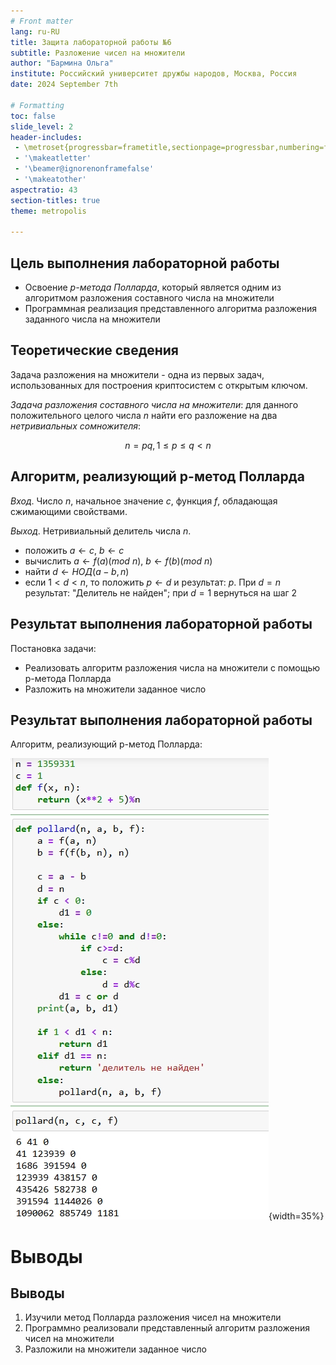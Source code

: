 ```yaml
---
# Front matter
lang: ru-RU
title: Защита лабораторной работы №6
subtitle: Разложение чисел на множители 
author: "Бармина Ольга"
institute: Российский университет дружбы народов, Москва, Россия
date: 2024 September 7th

# Formatting
toc: false
slide_level: 2
header-includes: 
 - \metroset{progressbar=frametitle,sectionpage=progressbar,numbering=fraction}
 - '\makeatletter'
 - '\beamer@ignorenonframefalse'
 - '\makeatother'
aspectratio: 43
section-titles: true
theme: metropolis

---
```


## Цель выполнения лабораторной работы

- Освоение *p-метода Полларда*, который является одним из алгоритмом разложения составного числа на множители
- Программная реализация представленного алгоритма разложения заданного числа на множители

## Теоретические сведения

Задача разложения на множители - одна из первых задач, использованных для построения криптосистем с открытым ключом.

*Задача разложения составного числа на множители*: для данного положительного целого числа *n* найти его разложение на два *нетривиальных сомножителя*: 

$$n = pq, 1 \leqslant p \leqslant q < n$$

## Алгоритм, реализующий р-метод Полларда

*Вход*. Число $n$, начальное значение $c$, функция $f$, обладающая сжимающими свойствами.

*Выход*. Нетривиальный делитель числа $n$.

- положить $a \leftarrow c$, $b \leftarrow c$
- вычислить $a \leftarrow f(a)$($mod$ $n$), $b \leftarrow f(b)$($mod$ $n$)
- найти $d \leftarrow НОД(a-b, n)$
- если $1<d<n$, то положить $p \leftarrow d$ и результат: $p$. При $d=n$ результат: "Делитель не найден"; при $d=1$ вернуться на шаг 2

## Результат выполнения лабораторной работы

Постановка задачи:

- Реализовать алгоритм разложения числа на множители с помощью р-метода Полларда
- Разложить на множители заданное число

## Результат выполнения лабораторной работы

Алгоритм, реализующий р-метод Полларда:

![р-метод Полларда](images/1.jpg){width=35%}

# Выводы

## Выводы

1. Изучили метод Полларда разложения чисел на множители
2. Программно реализовали представленный алгоритм разложения чисел на множители
3. Разложили на множители заданное число
